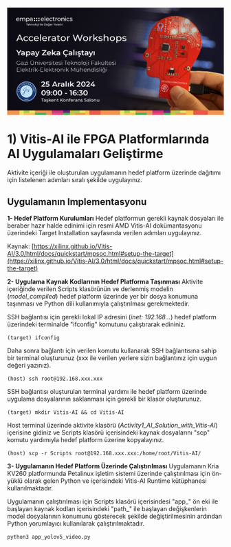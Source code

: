 <p align="center">
    <img src="./Additionals/Empa-Accelerators-Workshops-Template-Banner.jpg" alt="Accelerator Workshops" 
    style="display: block; margin: 0 auto"/>
</p>

# 1) Vitis-AI ile FPGA Platformlarında AI Uygulamaları Geliştirme

Aktivite içeriği ile oluşturulan uygulamanın hedef platform üzerinde dağıtımı için listelenen adımları sıralı şekilde uygulayınız.

## Uygulamanın Implementasyonu

**1- Hedef Platform Kurulumları**
Hedef platformun gerekli kaynak dosyaları ile beraber hazır halde edinimi için resmi AMD Vitis-AI dokümantasyonu üzerindeki Target Installation sayfasında verilen adımları uygulayınız.

Kaynak: [https://xilinx.github.io/Vitis-AI/3.0/html/docs/quickstart/mpsoc.html#setup-the-target](https://xilinx.github.io/Vitis-AI/3.0/html/docs/quickstart/mpsoc.html#setup-the-target)

**2- Uygulama Kaynak Kodlarının Hedef Platforma Taşınması**
Aktivite içeriğinde verilen Scripts klasörünün ve derlenmiş modelin (_model_compiled_) hedef platform üzerinde yer bir dosya konumuna taşınması ve Python dili kullanımıyla çalıştırılması gerekmektedir. 

SSH bağlantısı için gerekli lokal IP adresini (_inet: 192.168..._) hedef platform üzerindeki terminalde "ifconfig" komutunu çalıştırarak edininiz. 
```
(target) ifconfig
```

Daha sonra bağlantı için verilen komutu kullanarak SSH bağlantısına sahip bir terminal oluşturunuz (xxx ile verilen yerlere sizin bağlantınız için uygun değeri yazınız).
```
(host) ssh root@192.168.xxx.xxx
```

SSH bağlantısı oluşturulan terminal yardımı ile hedef platform üzerinde uygulama dosyalarının saklanması için gerekli bir klasör oluşturunuz.
```
(target) mkdir Vitis-AI && cd Vitis-AI
```
Host terminal üzerinde aktivite klasörü (_Activity1_AI_Solution_with_Vitis-AI_) içerisine gidiniz ve Scripts klasörü içerisindeki kaynak dosyalarını "scp" komutu yardımıyla hedef platform üzerine kopyalayınız.
```
(host) scp -r Scripts root@192.168.xxx.xxx:/home/root/Vitis-AI/
```

**3- Uygulamanın Hedef Platform Üzerinde Çalıştırılması**
Uygulamanın Kria KV260 platformunda Petalinux işletim sistemi üzerinde çalıştırılması için ön-yüklü olarak gelen Python ve içerisindeki Vitis-AI Runtime kütüphanesi kullanılmaktadır.

Uygulamanın çalıştırılması için Scripts klasörü içerisindesi "app_" ön eki ile başlayan kaynak kodları içerisindeki "path_" ile başlayan değişkenlerin model dosyalarının konumunu gösterecek şekilde değiştirilmesinin ardından Python yorumlayıcı kullanılarak çalıştırılmaktadır.
```
python3 app_yolov5_video.py
```